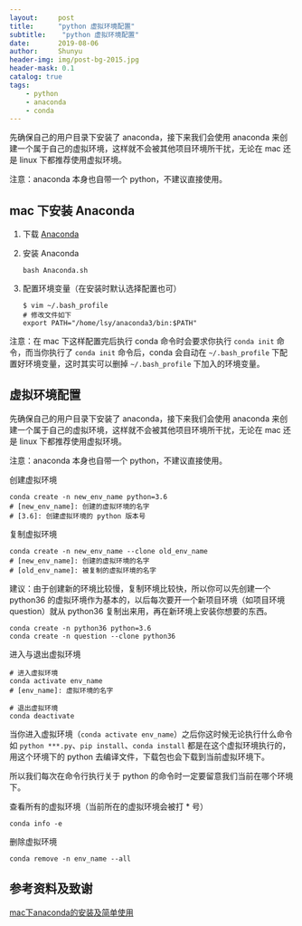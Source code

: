 ```yaml
---
layout:     post
title:      "python 虚拟环境配置"
subtitle:    "python 虚拟环境配置"
date:       2019-08-06
author:     Shunyu
header-img: img/post-bg-2015.jpg
header-mask: 0.1
catalog: true
tags:
    - python
    - anaconda
    - conda
---
```




先确保自己的用户目录下安装了 anaconda，接下来我们会使用 anaconda 来创建一个属于自己的虚拟环境，这样就不会被其他项目环境所干扰，无论在 mac 还是 linux 下都推荐使用虚拟环境。

注意：anaconda 本身也自带一个 python，不建议直接使用。



## mac 下安装 Anaconda

1. 下载 [Anaconda](https://www.anaconda.com/distribution/)

2. 安装 Anaconda

   ```
   bash Anaconda.sh
   ```

3. 配置环境变量（在安装时默认选择配置也可）

   ```
   $ vim ~/.bash_profile
   # 修改文件如下
   export PATH="/home/lsy/anaconda3/bin:$PATH"
   ```

注意：在 mac 下这样配置完后执行 conda 命令时会要求你执行 `conda init` 命令，而当你执行了 `conda init` 命令后，conda 会自动在 `~/.bash_profile` 下配置好环境变量，这时其实可以删掉 `~/.bash_profile` 下加入的环境变量。



## 虚拟环境配置

先确保自己的用户目录下安装了 anaconda，接下来我们会使用 anaconda 来创建一个属于自己的虚拟环境，这样就不会被其他项目环境所干扰，无论在 mac 还是 linux 下都推荐使用虚拟环境。

注意：anaconda 本身也自带一个 python，不建议直接使用。



创建虚拟环境

```
conda create -n new_env_name python=3.6
# [new_env_name]: 创建的虚拟环境的名字
# [3.6]: 创建虚拟环境的 python 版本号
```



复制虚拟环境

```
conda create -n new_env_name --clone old_env_name
# [new_env_name]: 创建的虚拟环境的名字
# [old_env_name]: 被复制的虚拟环境的名字
```



建议：由于创建新的环境比较慢，复制环境比较快，所以你可以先创建一个 python36 的虚拟环境作为基本的，以后每次要开一个新项目环境（如项目环境 question）就从 python36 复制出来用，再在新环境上安装你想要的东西。

```
conda create -n python36 python=3.6
conda create -n question --clone python36
```



进入与退出虚拟环境

```
# 进入虚拟环境
conda activate env_name
# [env_name]: 虚拟环境的名字

# 退出虚拟环境
conda deactivate
```



当你进入虚拟环境（`conda activate env_name`）之后你这时候无论执行什么命令如 `python ***.py`、`pip install`、`conda install` 都是在这个虚拟环境执行的，用这个环境下的 python 去编译文件，下载包也会下载到当前虚拟环境下。

所以我们每次在命令行执行关于 python 的命令时一定要留意我们当前在哪个环境下。



查看所有的虚拟环境（当前所在的虚拟环境会被打 * 号）

```
conda info -e
```



删除虚拟环境

```
conda remove -n env_name --all
```



## 参考资料及致谢

[mac下anaconda的安装及简单使用](https://blog.csdn.net/lq_547762983/article/details/81003528)

